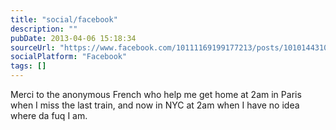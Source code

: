 ```yaml
---
title: "social/facebook"
description: ""
pubDate: 2013-04-06 15:18:34
sourceUrl: "https://www.facebook.com/10111169199177213/posts/10101443106305293"
socialPlatform: "Facebook"
tags: []
---
```


Merci to the anonymous French who help me get home at 2am in Paris when I miss the last train, and now in NYC at 2am when I have no idea where da fuq I am.
